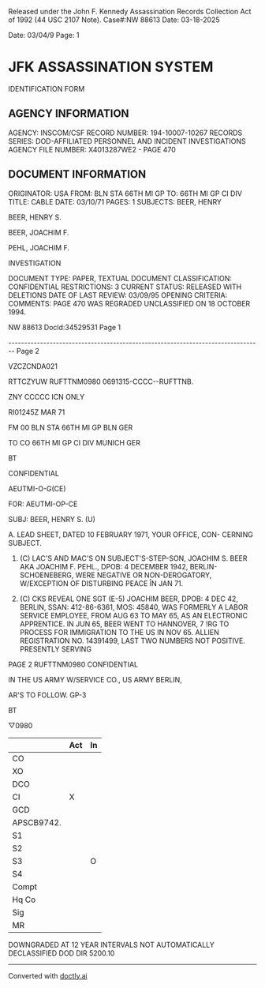 Released under the John F. Kennedy
Assassination Records Collection Act of
1992 (44 USC 2107 Note). Case#:NW
88613 Date: 03-18-2025

Date: 03/04/9
Page: 1

# JFK ASSASSINATION SYSTEM
IDENTIFICATION FORM

## AGENCY INFORMATION

AGENCY: INSCOM/CSF
RECORD NUMBER: 194-10007-10267
RECORDS SERIES: DOD-AFFILIATED PERSONNEL AND INCIDENT INVESTIGATIONS
AGENCY FILE NUMBER: X4013287WE2 - PAGE 470

## DOCUMENT INFORMATION

ORIGINATOR: USA
FROM: BLN STA 66TH MI GP
TO: 66TH MI GP CI DIV
TITLE: CABLE
DATE: 03/10/71
PAGES: 1
SUBJECTS: BEER, HENRY

BEER, HENRY S.

BEER, JOACHIM F.

PEHL, JOACHIM F.

INVESTIGATION

DOCUMENT TYPE: PAPER, TEXTUAL DOCUMENT
CLASSIFICATION: CONFIDENTIAL
RESTRICTIONS: 3
CURRENT STATUS: RELEASED WITH DELETIONS
DATE OF LAST REVIEW: 03/09/95
OPENING CRITERIA:
COMMENTS: PAGE 470 WAS REGRADED UNCLASSIFIED ON 18 OCTOBER 1994.

NW 88613 Docld:34529531 Page 1


-------------------------------------------------------------------------------- Page 2

VZCZCNDA021

RTTCZYUW RUFTTNM0980 0691315-CCCC--RUFTTNB.

ZNY CCCCC ICN ONLY

RI01245Z MAR 71

FM 00 BLN STA 66TH MI GP BLN GER

TO CO 66TH MI GP CI DIV MUNICH GER

BT

CONFIDENTIAL

AEUTMI-O-G(CE)

FOR: AEUTMI-OP-CE

SUBJ: BEER, HENRY S. (U)

A. LEAD SHEET, DATED 10 FEBRUARY 1971, YOUR OFFICE, CON-
CERNING SUBJECT.

1. (C) LAC'S AND MAC'S ON SUBJECT'S-STEP-SON, JOACHIM S. BEER
   AKA JOACHIM F. PEHL., DPOB: 4 DECEMBER 1942, BERLIN-SCHOENEBERG,
   WERE NEGATIVE OR NON-DEROGATORY, W/EXCEPTION OF DISTURBING PEACE
   ÎN JAN 71.

2. (C) CKS REVEAL ONE SGT (E-5) JOACHIM BEER, DPOB: 4 DEC
   42, BERLIN, SSAN: 412-86-6361, MOS: 45840, WAS FORMERLY A LABOR
   SERVICE EMPLOYEE, FROM AUG 63 TO MAY 65, AS AN ELECTRONIC
   APPRENTICE. IN JUN 65, BEER WENT TO HANNOVER, 7 !RG TO PROCESS
   FOR IMMIGRATION TO THE US IN NOV 65. ALLIEN REGISTRATION
   NO. 14391499, LAST TWO NUMBERS NOT POSITIVE. PRESENTLY SERVING

PAGE 2 RUFTTNM0980 CONFIDENTIAL

IN THE US ARMY W/SERVICE CO., US ARMY BERLIN,

AR'S TO FOLLOW. GP-3

BT

▽0980


|            | Act | In  |
| ---------- | --- | --- |
| CO         |     |     |
| XO         |     |     |
| DCO        |     |     |
| CI         | X   |     |
| GCD        |     |     |
| APSCB9742. |     |     |
| S1         |     |     |
| S2         |     |     |
| S3         |     | O   |
| S4         |     |     |
| Compt      |     |     |
| Hq Co      |     |     |
| Sig        |     |     |
| MR         |     |     |

DOWNGRADED AT 12 YEAR INTERVALS
NOT AUTOMATICALLY DECLASSIFIED
DOD DIR 5200.10


---
Converted with [doctly.ai](https://doctly.ai)